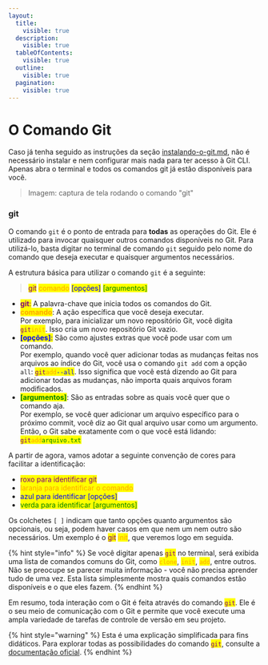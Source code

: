 ```yaml
---
layout:
  title:
    visible: true
  description:
    visible: true
  tableOfContents:
    visible: true
  outline:
    visible: true
  pagination:
    visible: true
---
```


# O Comando Git

Caso já tenha seguido as instruções da seção [instalando-o-git.md](instalando-o-git.md "mention"), não é necessário instalar e nem configurar mais nada para ter acesso à Git CLI. Apenas abra o terminal e todos os comandos git já estão disponíveis para você.

> Imagem: captura de tela rodando o comando "git"

### git

O comando `git` é o ponto de entrada para **todas** as operações do Git. Ele é utilizado para invocar quaisquer outros comandos disponíveis no Git. Para utilizá-lo, basta digitar no terminal de comando `git` seguido pelo nome do comando que deseja executar e quaisquer argumentos necessários.

A estrutura básica para utilizar o comando `git` é a seguinte:

> <mark style="color:purple;">git</mark> <mark style="color:orange;">comando</mark> <mark style="color:blue;">\[opções]</mark> <mark style="color:green;">\[argumentos]</mark>

* <mark style="color:purple;">**git**</mark><mark style="color:purple;">:</mark> A palavra-chave que inicia todos os comandos do Git.
* <mark style="color:orange;">**comando**</mark>: A ação específica que você deseja executar.\
  Por exemplo, para inicializar um novo repositório Git, você digita <mark style="color:purple;">`git`</mark><mark style="color:orange;">`init`</mark>. Isso cria um novo repositório Git vazio.&#x20;
* <mark style="color:blue;">**\[opções]**</mark><mark style="color:blue;">:</mark> São como ajustes extras que você pode usar com um comando.\
  Por exemplo, quando você quer adicionar todas as mudanças feitas nos arquivos ao índice do Git, você usa o comando `git add` com a opção `all`: <mark style="color:purple;">`git`</mark><mark style="color:orange;">`add`</mark><mark style="color:blue;">`--all`</mark>. Isso significa que você está dizendo ao Git para adicionar todas as mudanças, não importa quais arquivos foram modificados.
* <mark style="color:green;">**\[argumentos]**</mark>: São as entradas sobre as quais você quer que o comando aja.\
  Por exemplo, se você quer adicionar um arquivo específico para o próximo commit, você diz ao Git qual arquivo usar como um argumento. Então, o Git sabe exatamente com o que você está lidando: <mark style="color:purple;">`git`</mark><mark style="color:orange;">`add`</mark><mark style="color:green;">`arquivo.txt`</mark>

A partir de agora, vamos adotar a seguinte convenção de cores para facilitar a identificação:

* <mark style="color:purple;">roxo para identificar git</mark>
* <mark style="color:orange;">laranja para identificar o comando</mark>
* <mark style="color:blue;">azul para identificar \[opções]</mark>
* <mark style="color:green;">verda para identificar \[argumentos]</mark>

Os colchetes `[ ]` indicam que tanto opções quanto argumentos são opcionais, ou seja, podem haver casos em que nem um nem outro são necessários. Um exemplo é o <mark style="color:purple;">git</mark> <mark style="color:orange;">init</mark>, que veremos logo em seguida.&#x20;

{% hint style="info" %}
Se você digitar apenas <mark style="color:purple;">`git`</mark> no terminal, será exibida uma lista de comandos comuns do Git, como <mark style="color:orange;">`clone`</mark>, <mark style="color:orange;">`init`</mark>, <mark style="color:orange;">`add`</mark>, entre outros. Não se preocupe se parecer muita informação - você não precisa aprender tudo de uma vez. Esta lista simplesmente mostra quais comandos estão disponíveis e o que eles fazem.
{% endhint %}

Em resumo, toda interação com o Git é feita através do comando <mark style="color:purple;">`git`</mark>. Ele é o seu meio de comunicação com o Git e permite que você execute uma ampla variedade de tarefas de controle de versão em seu projeto.

{% hint style="warning" %}
Esta é uma explicação simplificada para fins didáticos. Para explorar todas as possibilidades do comando <mark style="color:purple;">`git`</mark>, consulte a [documentação oficial](https://git-scm.com/docs/git/pt\_BR).
{% endhint %}
